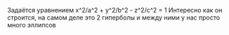 Задаётся уравнением
x^2/a^2 + y^2/b^2 - z^2/c^2 = 1
Интересно как он строится, на самом деле это 2 гиперболы и между ними у нас просто много эллипсов